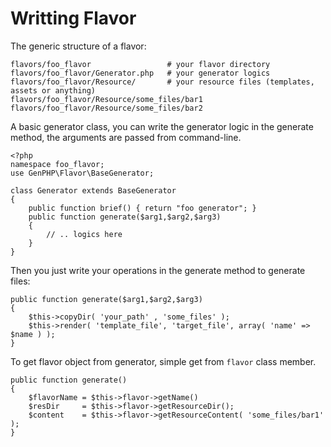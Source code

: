 Writting Flavor
================

The generic structure of a flavor:

    flavors/foo_flavor                 # your flavor directory
    flavors/foo_flavor/Generator.php   # your generator logics
    flavors/foo_flavor/Resource/       # your resource files (templates, assets or anything)
    flavors/foo_flavor/Resource/some_files/bar1
    flavors/foo_flavor/Resource/some_files/bar2

A basic generator class, you can write the generator logic in the
generate method, the arguments are passed from command-line.

    <?php
    namespace foo_flavor;
    use GenPHP\Flavor\BaseGenerator;

    class Generator extends BaseGenerator
    {
        public function brief() { return "foo generator"; }
        public function generate($arg1,$arg2,$arg3)
        {
            // .. logics here
        }
    }

Then you just write your operations in the generate method to generate files:

    public function generate($arg1,$arg2,$arg3) 
    {
        $this->copyDir( 'your_path' , 'some_files' );
        $this->render( 'template_file', 'target_file', array( 'name' => $name ) );
    }

To get flavor object from generator, simple get from `flavor` class member.

    public function generate() 
    {
        $flavorName = $this->flavor->getName()
        $resDir     = $this->flavor->getResourceDir();
        $content    = $this->flavor->getResourceContent( 'some_files/bar1' );
    }



